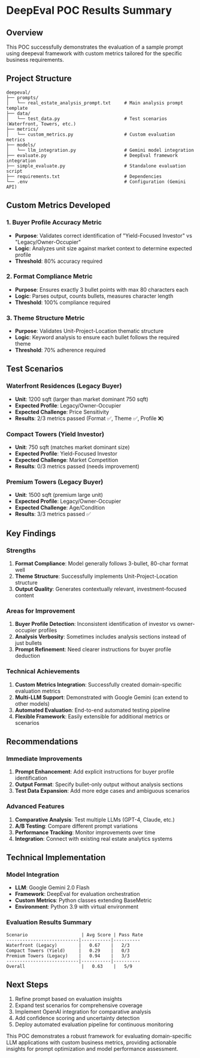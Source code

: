 # DeepEval POC Results Summary

## Overview
This POC successfully demonstrates the evaluation of a sample prompt using deepeval framework with custom metrics tailored for the specific business requirements.

## Project Structure
```
deepeval/
├── prompts/
│   └── real_estate_analysis_prompt.txt     # Main analysis prompt template
├── data/
│   └── test_data.py                        # Test scenarios (Waterfront, Towers, etc.)
├── metrics/
│   └── custom_metrics.py                   # Custom evaluation metrics
├── models/
│   └── llm_integration.py                  # Gemini model integration
├── evaluate.py                             # DeepEval framework integration
├── simple_evaluate.py                      # Standalone evaluation script
├── requirements.txt                        # Dependencies
└── .env                                    # Configuration (Gemini API)
```

## Custom Metrics Developed

### 1. Buyer Profile Accuracy Metric
- **Purpose**: Validates correct identification of "Yield-Focused Investor" vs "Legacy/Owner-Occupier"
- **Logic**: Analyzes unit size against market context to determine expected profile
- **Threshold**: 80% accuracy required

### 2. Format Compliance Metric
- **Purpose**: Ensures exactly 3 bullet points with max 80 characters each
- **Logic**: Parses output, counts bullets, measures character length
- **Threshold**: 100% compliance required

### 3. Theme Structure Metric
- **Purpose**: Validates Unit-Project-Location thematic structure
- **Logic**: Keyword analysis to ensure each bullet follows the required theme
- **Threshold**: 70% adherence required

## Test Scenarios

### Waterfront Residences (Legacy Buyer)
- **Unit**: 1200 sqft (larger than market dominant 750 sqft)
- **Expected Profile**: Legacy/Owner-Occupier
- **Expected Challenge**: Price Sensitivity
- **Results**: 2/3 metrics passed (Format ✅, Theme ✅, Profile ❌)

### Compact Towers (Yield Investor)
- **Unit**: 750 sqft (matches market dominant size)
- **Expected Profile**: Yield-Focused Investor
- **Expected Challenge**: Market Competition
- **Results**: 0/3 metrics passed (needs improvement)

### Premium Towers (Legacy Buyer)
- **Unit**: 1500 sqft (premium large unit)
- **Expected Profile**: Legacy/Owner-Occupier
- **Expected Challenge**: Age/Condition
- **Results**: 3/3 metrics passed ✅

## Key Findings

### Strengths
1. **Format Compliance**: Model generally follows 3-bullet, 80-char format well
2. **Theme Structure**: Successfully implements Unit-Project-Location structure
3. **Output Quality**: Generates contextually relevant, investment-focused content

### Areas for Improvement
1. **Buyer Profile Detection**: Inconsistent identification of investor vs owner-occupier profiles
2. **Analysis Verbosity**: Sometimes includes analysis sections instead of just bullets
3. **Prompt Refinement**: Need clearer instructions for buyer profile deduction

### Technical Achievements
1. **Custom Metrics Integration**: Successfully created domain-specific evaluation metrics
2. **Multi-LLM Support**: Demonstrated with Google Gemini (can extend to other models)
3. **Automated Evaluation**: End-to-end automated testing pipeline
4. **Flexible Framework**: Easily extensible for additional metrics or scenarios

## Recommendations

### Immediate Improvements
1. **Prompt Enhancement**: Add explicit instructions for buyer profile identification
2. **Output Format**: Specify bullet-only output without analysis sections
3. **Test Data Expansion**: Add more edge cases and ambiguous scenarios

### Advanced Features
1. **Comparative Analysis**: Test multiple LLMs (GPT-4, Claude, etc.)
2. **A/B Testing**: Compare different prompt variations
3. **Performance Tracking**: Monitor improvements over time
4. **Integration**: Connect with existing real estate analytics systems

## Technical Implementation

### Model Integration
- **LLM**: Google Gemini 2.0 Flash
- **Framework**: DeepEval for evaluation orchestration
- **Custom Metrics**: Python classes extending BaseMetric
- **Environment**: Python 3.9 with virtual environment

### Evaluation Results Summary
```
Scenario                    | Avg Score | Pass Rate
---------------------------|-----------|----------
Waterfront (Legacy)        |   0.67    |   2/3
Compact Towers (Yield)     |   0.29    |   0/3
Premium Towers (Legacy)    |   0.94    |   3/3
---------------------------|-----------|----------
Overall                     |   0.63    |   5/9
```

## Next Steps
1. Refine prompt based on evaluation insights
2. Expand test scenarios for comprehensive coverage
3. Implement OpenAI integration for comparative analysis
4. Add confidence scoring and uncertainty detection
5. Deploy automated evaluation pipeline for continuous monitoring

This POC demonstrates a robust framework for evaluating domain-specific LLM applications with custom business metrics, providing actionable insights for prompt optimization and model performance assessment.
